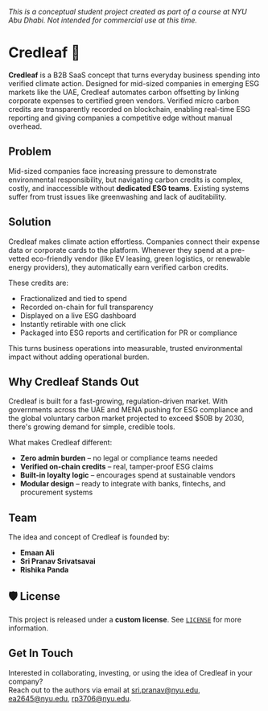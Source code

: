_This is a conceptual student project created as part of a course at NYU Abu Dhabi. Not intended for commercial use at this time._

# Credleaf 🌿

**Credleaf** is a B2B SaaS concept that turns everyday business spending into verified climate action. Designed for mid-sized companies in emerging ESG markets like the UAE, Credleaf automates carbon offsetting by linking corporate expenses to certified green vendors. Verified micro carbon credits are transparently recorded on blockchain, enabling real-time ESG reporting and giving companies a competitive edge without manual overhead.


## Problem

Mid-sized companies face increasing pressure to demonstrate environmental responsibility, but navigating carbon credits is complex, costly, and inaccessible without **dedicated ESG teams**. Existing systems suffer from trust issues like greenwashing and lack of auditability.


## Solution

Credleaf makes climate action effortless. Companies connect their expense data or corporate cards to the platform. Whenever they spend at a pre-vetted eco-friendly vendor (like EV leasing, green logistics, or renewable energy providers), they automatically earn verified carbon credits.

These credits are:
- Fractionalized and tied to spend
- Recorded on-chain for full transparency
- Displayed on a live ESG dashboard
- Instantly retirable with one click
- Packaged into ESG reports and certification for PR or compliance

This turns business operations into measurable, trusted environmental impact without adding operational burden.


## Why Credleaf Stands Out

Credleaf is built for a fast-growing, regulation-driven market. With governments across the UAE and MENA pushing for ESG compliance and the global voluntary carbon market projected to exceed $50B by 2030, there's growing demand for simple, credible tools.

What makes Credleaf different:
- **Zero admin burden** – no legal or compliance teams needed
- **Verified on-chain credits** – real, tamper-proof ESG claims
- **Built-in loyalty logic** – encourages spend at sustainable vendors
- **Modular design** – ready to integrate with banks, fintechs, and procurement systems


## Team

The idea and concept of Credleaf is founded by:
- **Emaan Ali** 
- **Sri Pranav Srivatsavai** 
- **Rishika Panda**


## 🛡️ License

This project is released under a **custom license**. See [`LICENSE`](./LICENSE) for more information.


## Get In Touch

Interested in collaborating, investing, or using the idea of Credleaf in your company?  
Reach out to the authors via email at sri.pranav@nyu.edu, ea2645@nyu.edu, rp3706@nyu.edu.

